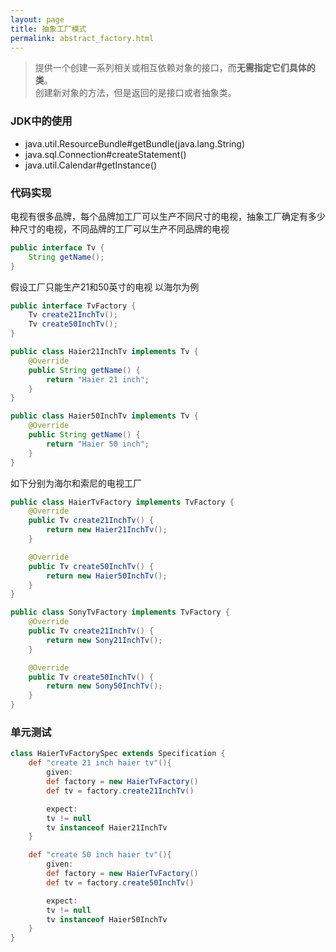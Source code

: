 ```yaml
---
layout: page
title: 抽象工厂模式
permalink: abstract_factory.html
---
```


> 提供一个创建一系列相关或相互依赖对象的接口，而**无需指定它们具体的类**。  
> 创建新对象的方法，但是返回的是接口或者抽象类。

### JDK中的使用
- java.util.ResourceBundle#getBundle(java.lang.String)
- java.sql.Connection#createStatement()
- java.util.Calendar#getInstance()

### 代码实现
电视有很多品牌，每个品牌加工厂可以生产不同尺寸的电视，抽象工厂确定有多少种尺寸的电视，不同品牌的工厂可以生产不同品牌的电视
```java
public interface Tv {
    String getName();
}
```
假设工厂只能生产21和50英寸的电视 以海尔为例  
```java
public interface TvFactory {
    Tv create21InchTv();
    Tv create50InchTv();
}

public class Haier21InchTv implements Tv {
    @Override
    public String getName() {
        return "Haier 21 inch";
    }
}

public class Haier50InchTv implements Tv {
    @Override
    public String getName() {
        return "Haier 50 inch";
    }
}
```
如下分别为海尔和索尼的电视工厂  
```java
public class HaierTvFactory implements TvFactory {
    @Override
    public Tv create21InchTv() {
        return new Haier21InchTv();
    }

    @Override
    public Tv create50InchTv() {
        return new Haier50InchTv();
    }
}

public class SonyTvFactory implements TvFactory {
    @Override
    public Tv create21InchTv() {
        return new Sony21InchTv();
    }

    @Override
    public Tv create50InchTv() {
        return new Sony50InchTv();
    }
}
```
### 单元测试 
```groovy
class HaierTvFactorySpec extends Specification {
    def "create 21 inch haier tv"(){
        given:
        def factory = new HaierTvFactory()
        def tv = factory.create21InchTv()

        expect:
        tv != null
        tv instanceof Haier21InchTv
    }

    def "create 50 inch haier tv"(){
        given:
        def factory = new HaierTvFactory()
        def tv = factory.create50InchTv()

        expect:
        tv != null
        tv instanceof Haier50InchTv
    }
}
```